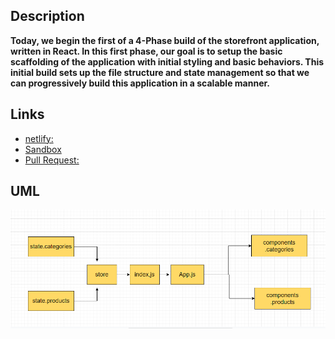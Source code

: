 ## Description

**Today, we begin the first of a 4-Phase build of the storefront application, written in React. In this first phase, our goal is to setup the basic scaffolding of the application with initial styling and basic behaviors. This initial build sets up the file structure and state management so that we can progressively build this application in a scalable manner.**

## Links

- [netlify:](https://reverent-brattain-b0e039.netlify.app/)
- [Sandbox](https://codesandbox.io/s/objective-curie-5ypt0)
- [Pull Request:](https://github.com/amroalbarham/storefront/pull/5/)




## UML 

![UML](./lab36.png)


